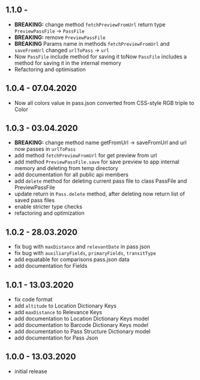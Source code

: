 ## 1.1.0 -
 - **BREAKING:** change method `fetchPreviewFromUrl` return type `PreviewPassFile` -> `PassFile`
 - **BREAKING:** remove `PreviewPassFile`
 - **BREAKING** Params name in methods `fetchPreviewFromUrl` and  `saveFromUrl` changed `urlToPass` -> `url`
 - Now `PassFile` include method for saving it toNow `PassFile` includes a method for saving it in the internal memory 
 - Refactoring and optimisation

## 1.0.4 - 07.04.2020
 - Now all colors value in pass.json converted from CSS-style RGB triple to Color

## 1.0.3 - 03.04.2020
 - **BREAKING:** change method name getFromUrl -> saveFromUrl and url now passes in `urlToPass`
 - add method `fetchPreviewFromUrl` for get preview from url
 - add method `PreviewPassFile.save` for save preview to app internal memory and deleting from temp directory
 - add documentation for all public api members
 - add `delete` method for deleting current pass file to class PassFile and PreviewPassFile
 - update return in `Pass.delete` method, after deleting now return list of saved pass files
 - enable stricter type checks
 - refactoring and optimization

## 1.0.2 - 28.03.2020
 - fix bug with `maxDistance` and `relevantDate` in pass json
 - fix bug with `auxiliaryFields`, `primaryFields`, `transitType`
 - add equatable for comparisons pass.json data
 - add documentation for Fields

## 1.0.1 - 13.03.2020
 - fix code format
 - add `altitude` to Location Dictionary Keys
 - add `maxDistance` to Relevance Keys
 - add documentation to Location Dictionary Keys model
 - add documentation to Barcode Dictionary Keys model
 - add documentation to Pass Structure Dictionary model
 - add documentation for Pass Json

## 1.0.0 - 13.03.2020
 - initial release